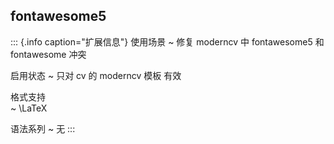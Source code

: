 
## fontawesome5

::: {.info caption="扩展信息"}
使用场景
  ~ 修复 moderncv 中 fontawesome5 和 fontawesome 冲突

启用状态
  ~ 只对 cv 的 moderncv 模板 有效

格式支持  
  ~ \LaTeX 

语法系列
  ~ 无
:::
